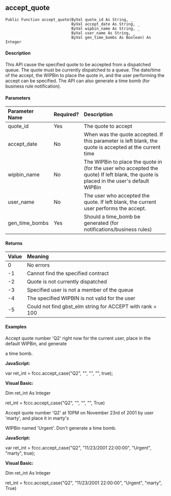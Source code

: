 ## accept_quote

```
Public Function accept_quote(ByVal quote_id As String, _
                             ByVal accept_date As String, _
                             ByVal wipbin_name As String, _
                             ByVal user_name As String, _
                             ByVal gen_time_bombs As Boolean) As Integer
```

#### Description

This API cause the specified quote to be accepted from a dispatched queue. The quote must be currently dispatched to a queue. The date/time of the accept, the WIPBin to place the quote in, and the user performing the accept can be specified. The API can also generate a time bomb (for business rule notification).

#### Parameters

| Parameter Name | Required? | Description |
|:--- |:--- |:--- |
| quote_id | Yes | The quote to accept |
| accept_date | No | When was the quote accepted. If this parameter is left blank, the quote is accepted at the current time |
| wipbin_name | No | The WIPBin to place the quote in (for the user who accepted the quote) If left blank, the quote is placed in the user's default WIPBin |
| user_name | No | The user who accepted the quote. If left blank, the current user performs the accept. |
| gen_time_bombs | Yes | Should a time_bomb be generated (for notifications/business rules) |

#### Returns

| Value | Meaning |
|:--- |:--- |
| 0 | No errors |
| -1 | Cannot find the specified contract |
| -2 | Quote is not currently dispatched |
| -3 | Specified user is not a member of the queue |
| -4 | The specified WIPBIN is not valid for the user |
| -5 | Could not find gbst_elm string for ACCEPT with rank = 100 |

#### Examples

Accept quote number 'Q2' right now for the current user, place in the default WIPBin, and generate

a time bomb.

**JavaScript:**

var ret_int = fccc.accept_case("Q2", "", "", "", true);

**Visual Basic:**

Dim ret_int As Integer

ret_int = fccc.accept_case("Q2", "", "", "", True)

 Accept quote number 'Q2' at 10PM on November 23rd of 2001 by user 'marty', and place it in marty's

WIPBin named 'Urgent'. Don't generate a time bomb.

**JavaScript:**

var ret_int = fccc.accept_case("Q2", "11/23/2001 22:00:00", "Urgent", "marty", true);

**Visual Basic:**

Dim ret_int As Integer

ret_int = fccc.accept_case("Q2", "11/23/2001 22:00:00", "Urgent", "marty", True)